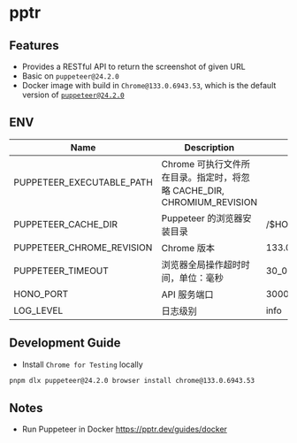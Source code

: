 # pptr

## Features

- Provides a RESTful API to return the screenshot of given URL
- Basic on `puppeteer@24.2.0`
- Docker image with build in `Chrome@133.0.6943.53`, which is the default version of [`puppeteer@24.2.0`](https://github.com/puppeteer/puppeteer/blob/puppeteer-v24.2.0/packages/puppeteer-core/src/revisions.ts)

## ENV

| Name                      | Description                                                            | Default                     |
| ------------------------- | ---------------------------------------------------------------------- | --------------------------- |
| PUPPETEER_EXECUTABLE_PATH | Chrome 可执行文件所在目录。指定时，将忽略 CACHE_DIR, CHROMIUM_REVISION |                             |
| PUPPETEER_CACHE_DIR       | Puppeteer 的浏览器安装目录                                             | /$HOME_DIR/.cache/puppeteer |
| PUPPETEER_CHROME_REVISION | Chrome 版本                                                            | 133.0.6943.53               |
| PUPPETEER_TIMEOUT         | 浏览器全局操作超时时间，单位：毫秒                                     | 30_000 ms                   |
| HONO_PORT                 | API 服务端口                                                           | 3000                        |
| LOG_LEVEL                 | 日志级别                                                               | info                        |

## Development Guide

- Install `Chrome for Testing` locally

```bash
pnpm dlx puppeteer@24.2.0 browser install chrome@133.0.6943.53
```

## Notes

- Run Puppeteer in Docker https://pptr.dev/guides/docker
